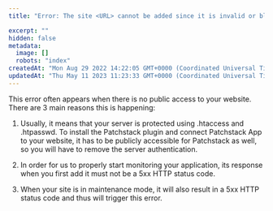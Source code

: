 ```yaml
---
title: "Error: The site <URL> cannot be added since it is invalid or blocks Patchstack from accessing the site."

excerpt: ""
hidden: false
metadata: 
  image: []
  robots: "index"
createdAt: "Mon Aug 29 2022 14:22:05 GMT+0000 (Coordinated Universal Time)"
updatedAt: "Thu May 11 2023 11:23:33 GMT+0000 (Coordinated Universal Time)"
---
```

This error often appears when there is no public access to your website. 
There are 3 main reasons this is happening:

1. Usually, it means that your server is protected using .htaccess and .htpasswd. To install the Patchstack plugin and connect Patchstack App to your website, it has to be publicly accessible for Patchstack as well, so you will have to remove the server authentication.

2. In order for us to properly start monitoring your application, its response when you first add it must not be a 5xx HTTP status code.

3. When your site is in maintenance mode, it will also result in a 5xx HTTP status code and thus will trigger this error.
